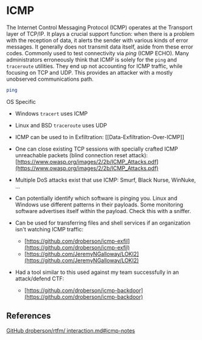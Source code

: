 # ICMP

The Internet Control Messaging Protocol (ICMP) operates at the Transport layer of TCP/IP. It plays a crucial support function: when there is a problem with the reception of data, it alerts the sender with various kinds of error messages. It generally does not transmit data itself, aside from these error codes. Commonly used to test connectivity via _ping_ (ICMP ECHO). Many administrators erroneously think that ICMP is solely for the `ping` and `traceroute` utilities. They end up not accounting for ICMP traffic, while focusing on TCP and UDP. This provides an attacker with a mostly unobserved communications path.

```bash
ping
```

OS Specific
- Windows `tracert` uses ICMP
- Linux and BSD `traceroute` uses UDP

- ICMP can be used to in Exfiltration: [[Data-Exfiltration-Over-ICMP]]
- One can close existing TCP sessions with specially crafted ICMP unreachable packets (blind connection reset attack): [https://www.owasp.org/images/2/2b/ICMP_Attacks.pdf](https://www.owasp.org/images/2/2b/ICMP_Attacks.pdf)
- Multiple DoS attacks exist that use ICMP: Smurf, Black Nurse, WinNuke, ...
- Can potentially identify which software is pinging you. Linux and Windows use different patterns in their payloads. Some monitoring software advertises itself within the payload. Check this with a sniffer.
- Can be used for transferring files and shell services if an organization isn't watching ICMP traffic:
    - [https://github.com/droberson/icmp-exfil](https://github.com/droberson/icmp-exfil)
    - [https://github.com/JeremyNGalloway/LOKI2](https://github.com/JeremyNGalloway/LOKI2)
- Had a tool similar to this used against my team successfully in an attack/defend CTF:
    - [https://github.com/droberson/icmp-backdoor](https://github.com/droberson/icmp-backdoor)


## References

[GitHub droberson/rtfm/ interaction.md#icmp-notes](https://github.com/droberson/rtfm/blob/master/interaction.md#icmp-notes)